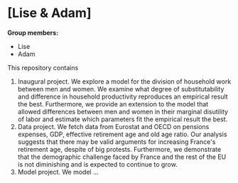 # \[Lise & Adam\]

**Group members:**
- Lise  
- Adam

This repository contains  
1. Inaugural project. We explore a model for the division of household work between men and women. We examine what degree of substitutability and difference in household productivity reproduces an empirical result the best. Furthermore, we provide an extension to the model that allowed differences between men and women in their marginal disutility of labor and estimate which parameters fit the empirical result the best.
2. Data project. We fetch data from Eurostat and OECD on pensions expenses, GDP, effective retirement age and old age ratio. Our analysis suggests that there may be valid arguments for increasing France's retirement age, despite of big protests. Furthermore, we demonstrate that the demographic challenge faced by France and the rest of the EU is not diminishing and is expected to continue to grow.
3. Model project. We model ...
